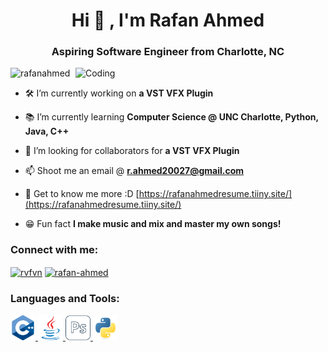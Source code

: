 <h1 align="center">Hi 👋 , I'm Rafan Ahmed</h1>
<h3 align="center">Aspiring Software Engineer from Charlotte, NC</h3>
<img align="right" alt="Coding" width="400" src="https://cdn.dribbble.com/userupload/13482669/file/original-5b85491e5a3c4787310de81464d6f340.gif" alt="Your GIF">


<p align="left"> <img src="https://komarev.com/ghpvc/?username=rafanahmed&label=Profile%20views&color=0e75b6&style=flat" alt="rafanahmed" /> </p>

- 🛠️ I’m currently working on **a VST VFX Plugin**

- 📚 I’m currently learning **Computer Science @ UNC Charlotte, Python, Java, C++**

- 🤝 I’m looking for collaborators for **a VST VFX Plugin**

- 📫 Shoot me an email @ **r.ahmed20027@gmail.com**

- 📄 Get to know me more :D [https://rafanahmedresume.tiiny.site/](https://rafanahmedresume.tiiny.site/)

- 😁 Fun fact **I make music and mix and master my own songs!**

<h3 align="left">Connect with me:</h3>
<p align="left">
<a href="https://twitter.com/rvfvn" target="blank"><img align="center" src="https://raw.githubusercontent.com/rahuldkjain/github-profile-readme-generator/master/src/images/icons/Social/twitter.svg" alt="rvfvn" height="30" width="40" /></a>
<a href="https://linkedin.com/in/rafan-ahmed" target="blank"><img align="center" src="https://raw.githubusercontent.com/rahuldkjain/github-profile-readme-generator/master/src/images/icons/Social/linked-in-alt.svg" alt="rafan-ahmed" height="30" width="40" /></a>
</p>

<h3 align="left">Languages and Tools:</h3>
<p align="left"> <a href="https://www.w3schools.com/cpp/" target="_blank" rel="noreferrer"> <img src="https://raw.githubusercontent.com/devicons/devicon/master/icons/cplusplus/cplusplus-original.svg" alt="cplusplus" width="40" height="40"/> </a> <a href="https://www.java.com" target="_blank" rel="noreferrer"> <img src="https://raw.githubusercontent.com/devicons/devicon/master/icons/java/java-original.svg" alt="java" width="40" height="40"/> </a> <a href="https://www.photoshop.com/en" target="_blank" rel="noreferrer"> <img src="https://raw.githubusercontent.com/devicons/devicon/master/icons/photoshop/photoshop-line.svg" alt="photoshop" width="40" height="40"/> </a> <a href="https://www.python.org" target="_blank" rel="noreferrer"> <img src="https://raw.githubusercontent.com/devicons/devicon/master/icons/python/python-original.svg" alt="python" width="40" height="40"/> </a> </p>

